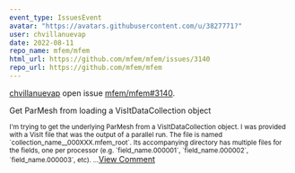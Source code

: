 ```yaml
---
event_type: IssuesEvent
avatar: "https://avatars.githubusercontent.com/u/3827771?"
user: chvillanuevap
date: 2022-08-11
repo_name: mfem/mfem
html_url: https://github.com/mfem/mfem/issues/3140
repo_url: https://github.com/mfem/mfem
---
```


<a href='https://github.com/chvillanuevap' target='_blank'>chvillanuevap</a> open issue <a href='https://github.com/mfem/mfem/issues/3140' target='_blank'>mfem/mfem#3140</a>.

<p>Get ParMesh from loading a VisItDataCollection object</p><small>I'm trying to get the underlying ParMesh from a VisItDataCollection object. I was provided with a VisIt file that was the output of a parallel run. The file is named `collection_name__000XXX.mfem_root`. Its accompanying directory has multiple files for the fields, one per processor (e.g. `field_name.000001`, `field_name.000002`, `field_name.000003`, etc)....</small><a href='https://github.com/mfem/mfem/issues/3140' target='_blank'>View Comment</a>